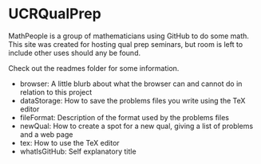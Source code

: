 # UCRQualPrep
MathPeople is a group of mathematicians using GitHub to do some math. This site was created for hosting qual prep seminars, but room is left to include other uses should any be found.

Check out the readmes folder for some information.

- browser: A little blurb about what the browser can and cannot do in relation to this project
- dataStorage: How to save the problems files you write using the TeX editor
- fileFormat: Description of the format used by the problems files
- newQual: How to create a spot for a new qual, giving a list of problems and a web page
- tex: How to use the TeX editor
- whatIsGitHub: Self explanatory title
